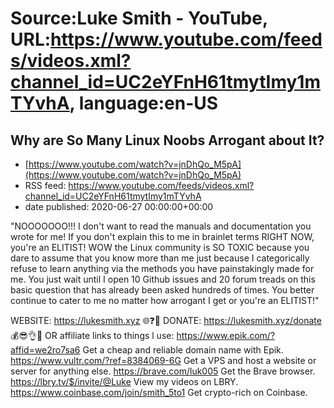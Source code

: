 # Source:Luke Smith - YouTube, URL:https://www.youtube.com/feeds/videos.xml?channel_id=UC2eYFnH61tmytImy1mTYvhA, language:en-US

## Why are So Many Linux Noobs Arrogant about It?
 - [https://www.youtube.com/watch?v=jnDhQo_M5pA](https://www.youtube.com/watch?v=jnDhQo_M5pA)
 - RSS feed: https://www.youtube.com/feeds/videos.xml?channel_id=UC2eYFnH61tmytImy1mTYvhA
 - date published: 2020-06-27 00:00:00+00:00

"NOOOOOOO!!! I don't want to read the manuals and documentation you wrote for me! If you don't explain this to me in brainlet terms RIGHT NOW, you're an ELITIST! WOW the Linux community is SO TOXIC because you dare to assume that you know more than me just because I categorically refuse to learn anything via the methods you have painstakingly made for me. You just wait until I open 10 Github issues and 20 forum treads on this basic question that has already been asked hundreds of times. You better continue to cater to me no matter how arrogant I get or you're an ELITIST!"

WEBSITE: https://lukesmith.xyz 🌐❓🔎
DONATE: https://lukesmith.xyz/donate 💰😎👌💯
OR affiliate links to things l use:
https://www.epik.com/?affid=we2ro7sa6 Get a cheap and reliable domain name with Epik.
https://www.vultr.com/?ref=8384069-6G Get a VPS and host a website or server for anything else.
https://brave.com/luk005 Get the Brave browser.
https://lbry.tv/$/invite/@Luke View my videos on LBRY.
https://www.coinbase.com/join/smith_5to1 Get crypto-rich on Coinbase.

